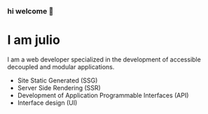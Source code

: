 ### hi welcome 👋

# I am julio

I am a web developer specialized in the development of accessible decoupled and modular applications.

- Site Static Generated (SSG)
- Server Side Rendering (SSR)
- Development of Application Programmable Interfaces (API)
- Interface design (UI)
